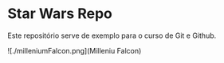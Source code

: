 # Star Wars Repo

Este repositório serve de exemplo para o curso de Git e Github.

![./milleniumFalcon.png](Milleniu Falcon)